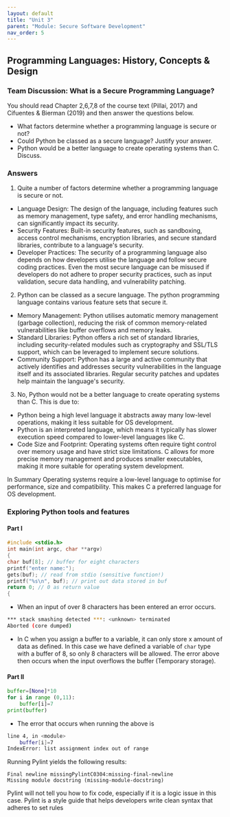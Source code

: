 ```yaml
---
layout: default
title: "Unit 3"
parent: "Module: Secure Software Development"
nav_order: 5
---
```


## Programming Languages: History, Concepts & Design

### Team Discussion: What is a Secure Programming Language?
You should read Chapter 2,6,7,8 of the course text (Pillai, 2017) and Cifuentes & Bierman (2019) and then answer the questions below.

- What factors determine whether a programming language is secure or not?
- Could Python be classed as a secure language? Justify your answer.
- Python would be a better language to create operating systems than C. Discuss.

### Answers

1. Quite a number of factors determine whether a programming language is secure or not. 
  - Language Design: The design of the language, including features such as memory management, type safety, and error handling mechanisms, can significantly impact its security.
  - Security Features: Built-in security features, such as sandboxing, access control mechanisms, encryption libraries, and secure standard libraries, contribute to a language's security.
  - Developer Practices: The security of a programming language also depends on how developers utilise the language and follow secure coding practices. Even the most secure language can be misused if developers do not adhere to proper security practices, such as input validation, secure data handling, and vulnerability patching.

2. Python can be classed as a secure language. The python programming language contains various feature sets that secure it. 
  - Memory Management: Python utilises automatic memory management (garbage collection), reducing the risk of common memory-related vulnerabilities like buffer overflows and memory leaks.
  - Standard Libraries: Python offers a rich set of standard libraries, including security-related modules such as cryptography and SSL/TLS support, which can be leveraged to implement secure solutions.
  - Community Support: Python has a large and active community that actively identifies and addresses security vulnerabilities in the language itself and its associated libraries. Regular security patches and updates help maintain the language's security.

3. No, Python would not be a better language to create operating systems than C. This is due to:
  - Python being a high level language it abstracts away many low-level operations, making it less suitable for OS development.
  - Python is an interpreted language, which means it typically has slower execution speed compared to lower-level languages like C.
  - Code Size and Footprint: Operating systems often require tight control over memory usage and have strict size limitations. C allows for more precise memory management and produces smaller executables, making it more suitable for operating system development.

In Summary Operating systems require a low-level language to optimise for performance, size and compatibility.  This makes C a preferred language for OS development. 

### Exploring Python tools and features

#### Part I

```c
#include <stdio.h> 
int main(int argc, char **argv)
{
char buf[8]; // buffer for eight characters
printf("enter name:"); 
gets(buf); // read from stdio (sensitive function!)
printf("%s\n", buf); // print out data stored in buf
return 0; // 0 as return value
{
```
- When an input of over 8 characters has been entered an error occurs. 
```bash
*** stack smashing detected ***: <unknown> terminated
Aborted (core dumped)
```

- In C when you assign a buffer to a variable, it can only store x amount of data as defined. In this case we have defined a variable of `char` type with a buffer of 8, so only 8 characters will be allowed. The error above then occurs when the input overflows the buffer (Temporary storage).


#### Part II
```py
buffer=[None]*10
for i in range (0,11):
    buffer[i]=7
print(buffer)
```
- The error that occurs when running the above is 
```bash
line 4, in <module>
    buffer[i]=7
IndexError: list assignment index out of range
```

Running Pylint yields the following results:
```
Final newline missingPylintC0304:missing-final-newline
Missing module docstring (missing-module-docstring)
```

Pylint will not tell you how to fix code, especially if it is a logic issue in this case. Pylint is a style guide that helps developers write clean syntax that adheres to set rules